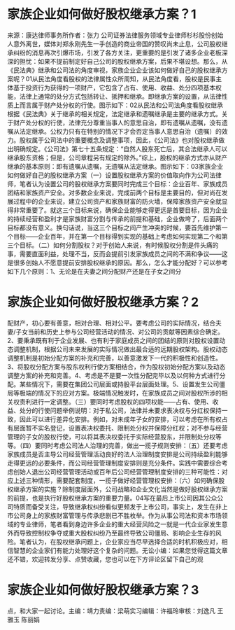 # 家族企业如何做好股权继承方案？1

来源：康达律师事务所作者：张力 公司证券法律服务领域专业律师杉杉股份创始人意外离世，媒体对郑永刚先生一手创造的商业帝国的赞叹尚未止息，公司股权继承纠纷的消息再次引爆市场，引发了各方关注，更重要的是引发了诸多企业老板深深的担忧：如果不提前制定好自己公司的股权继承方案，后果不堪设想。那么，从《民法典》继承和公司法的角度审视，家族企业企业该如何做好自己的股权继承方案呢？01从民法角度看股权的法律属性众所周知，从民法角度看，股权是民事主体基于投资行为获得的一项财产，它包含了占有、使用、收益、处分四项基本权能，法律上通常的处分方式包括转让、抵押和继承。即继承方案的设置，从法律性质上而言属于财产处分权的行使。图示如下：02从民法和公司法角度看股权继承根据《民法典》关于继承的相关规定，法定继承和遗嘱继承是主要的继承方式。关于财产处分权的行使，法律充分尊重当事人的意思自治，即有遗嘱从遗嘱，没有遗嘱从法定继承。公权力只有在特别的情况下才会否定当事人意思自治（遗嘱）的效力。股权属于公司法中的重要概念及调整事项，因此，《公司法》也对股权继承做出明确规定。《公司法》第七十五条规定：“自然人股东死亡后，其合法继承人可以继承股东资格；但是，公司章程另有规定的除外。”综上，股权的继承方式亦从财产继承的基本原则：即有遗嘱从遗嘱，无遗嘱从法定继承。图示如下：03家族企业如何做好自己的股权继承方案（一）设置股权继承方案的价值取向作为公司法律师，笔者认为设置公司的股权继承方案要同时完成三个目标：企业百年、家族成员团结和家族资产安全。对多数企业来说，完成前两个目标是主要目的，但对尚在发展过程中的企业来说，建立公司资产和家族财富的防火墙，保障家族资产安全就显得非常重要了。就这三个目标来说，确保企业能够走得更远是首要目标，因为企业的持续经营和盈利才是家族财富分割与传承的前提和基础，企业做垮了，后面两个目标都没有意义。换句话说，当这三个目标之间产生冲突的时候，要首先维护第一个目标——企业百年，并在第一个目标得到实现的基础上考虑如何实现第二个和第三个目标。（二）如何分割股权？对于创始人来说，有时候股权分割是件头痛的事，需要直面利益，处理不当，反而会提前引发家族成员之间的不满和争议——这是很多创始人不愿意提前安排股权继承的原因。那么，怎么才能分配好？可以参考如下几个原则：1、无论是在夫妻之间分配财产还是在子女之间分

# 家族企业如何做好股权继承方案？2

配财产，初心要有善意，相对合理、相对公平。要考虑公司的实际情况，结合夫妻/子女当前和历史上参与公司经营活动的情况、对公司的贡献等因素综合确定。2、要秉承既有利于企业发展、也有利于家庭成员之间的团结的原则对股权设置动态调整机制，根据公司未来发展的实际情况做出最合适的远期股权架构。股权动态调整机制是初始分配方案的补充和完善，以善意激发下一代的积极性和创造性。3、将股权分配方案与股东权利行使方案相结合，作为股权初始分配方案以及动态调整方案的补充和完善。4、考虑是不是要一次性分配完毕以及以何种方式进行分配。某些情况下，需要在集团公司层面或持股平台层面处理。5、设置发生公司僵局等极端的情况下的应对方案。极端情况触发时，在家族成员之间对股权所涉的相关权责利进行一定调整。（三）要同时考虑股权的四项权能——占有、使用、收益、处分的行使问题举例说明：对于私公司，法律并未要求表决权与分红权保持一致，因此可以进行差异化安排。例如，对未成年子女的安排，可以考虑在所有权占有层面暂不实名登记，设置表决权委托、限制处分权并保障分红权；对不参与经营管理的子女的股权行使，可以将其表决权委托于实际经营股东，并限制处分权等等。（四）要同时考虑公司法人治理的完善，做出一揽子规则安排：（五）还要考虑家族成员是否主导公司经营管理活动良好的法人治理制度安排是公司持续盈利能够走得更远的必要条件，而公司经营管理制度安排则是充分条件。实践中需要综合考虑创始人退出公司经营管理活动或百年后公司经营管理制度安排的三种可能性：对应上述三种情形，需要配套制度，一揽子做好经营管理权安排：（六）如何确保股权继承方案的实施？除制度层面外，公司战略和企业文化当然是做好股权继承方案的前提，也是执行好股权继承方案的重要力量。04写在最后上市公司因其公众公司特质而备受关注，导致继承权纠纷看似更频发于上市公司，事实上，发生在非上市公司身上的家族财富管理与传承悲剧已不胜枚举。作为从事公司法和资本市场领域的专业律师，笔者看到身边许多企业的重大经营风险之一就是一代企业家发生意外而导致控制权争夺或重大股权纠纷乃至最终导致公司僵局、影响企业生存的风险。笔者认为，在股权继承问题上，企业家应当尽早选择合适的时机积极应对，相信智慧的企业家们有能力处理好这个复杂的问题。无讼小编：如果您觉得这篇文章还不错，欢迎转发分享、点赞收藏，您也可以在下方评论区留下自己的观

# 家族企业如何做好股权继承方案？3

点，和大家一起讨论。主编：靖力责编：梁萌实习编辑：许福玲审核：刘逸凡 王雅玉 陈丽娟

